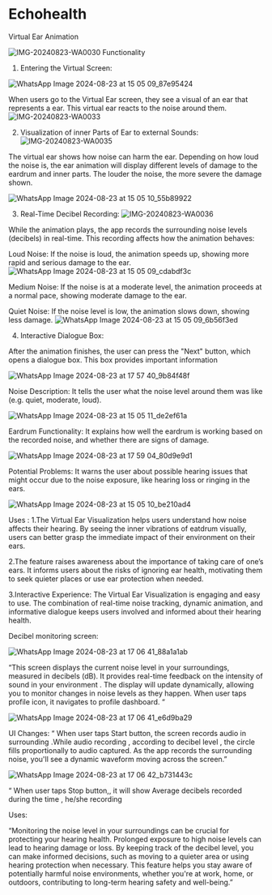 
# Echohealth
Virtual Ear Animation  

![IMG-20240823-WA0030](https://github.com/user-attachments/assets/6cc36ca3-b74a-4f0c-b9a8-2a8d9be90dc4)
Functionality
1. Entering the Virtual Screen:


![WhatsApp Image 2024-08-23 at 15 05 09_87e95424](https://github.com/user-attachments/assets/41b08896-6bd6-41b2-b2a2-7046f906db05)








When users go to the Virtual Ear screen, they see a visual of an ear that represents a ear. This virtual ear reacts to the noise around them.
![IMG-20240823-WA0033](https://github.com/user-attachments/assets/301adafd-66bd-4eda-b584-40a101d9586e)


2.  Visualization of inner Parts of Ear to external Sounds:
![IMG-20240823-WA0035](https://github.com/user-attachments/assets/ffe6487e-4627-4742-816d-010e18743e88)


The virtual ear shows how noise can harm the ear. Depending on how loud the noise is, the ear animation will display different levels of damage to the eardrum and inner parts. The louder the noise, the more severe the damage shown.

![WhatsApp Image 2024-08-23 at 15 05 10_55b89922](https://github.com/user-attachments/assets/f55b7f87-5d05-41f5-b72e-9a4b0f685e84)



3. Real-Time Decibel Recording:
![IMG-20240823-WA0036](https://github.com/user-attachments/assets/7bf96daa-8fbb-46b0-a751-e31ba4143002)

While the animation plays, the app records the surrounding noise levels (decibels) in real-time. This recording affects how the animation behaves:

Loud Noise: If the noise is loud, the animation speeds up, showing more rapid and serious damage to the ear.
![WhatsApp Image 2024-08-23 at 15 05 09_cdabdf3c](https://github.com/user-attachments/assets/791ffa1f-b8b4-44a2-9b19-35af07eae3fd)





Medium Noise: If the noise is at a moderate level, the animation proceeds at a normal pace, showing moderate damage to the ear.



Quiet Noise: If the noise level is low, the animation slows down, showing less damage.
![WhatsApp Image 2024-08-23 at 15 05 09_6b56f3ed](https://github.com/user-attachments/assets/0cb2e1a0-c497-4e55-bd2d-e28546305837)





4. Interactive Dialogue Box:

After the animation finishes, the user can press the "Next" button, which opens a dialogue box. This box provides important information

![WhatsApp Image 2024-08-23 at 17 57 40_9b84f48f](https://github.com/user-attachments/assets/2d319c07-6d92-408c-9e7f-2faa9b3ab2c2)

Noise Description: It tells the user what the noise level around them was like (e.g. quiet, moderate, loud).

![WhatsApp Image 2024-08-23 at 15 05 11_de2ef61a](https://github.com/user-attachments/assets/dadfacfa-5561-4489-a489-3767056efc7a)




Eardrum Functionality: It explains how well the eardrum is working based on the recorded noise, and whether there are signs of damage.


![WhatsApp Image 2024-08-23 at 17 59 04_80d9e9d1](https://github.com/user-attachments/assets/919ec2c6-d747-4bbb-a3a8-15b5b7116393)



Potential Problems: It warns the user about possible hearing issues that might occur due to the noise exposure, like hearing loss or ringing in the ears.

![WhatsApp Image 2024-08-23 at 15 05 10_be210ad4](https://github.com/user-attachments/assets/7ae8d5e1-3788-40e6-a97e-4b8b6bc0a424)


Uses :
1.The Virtual Ear Visualization helps users understand how noise affects their hearing. By seeing the inner vibrations of eatdrum visually, users can better grasp the immediate impact of their environment on their ears.

2.The feature raises awareness about the importance of taking care of one’s ears. It informs users about the risks of ignoring ear health, motivating them to seek quieter places or use ear protection when needed.

3.Interactive Experience:
The Virtual Ear Visualization is engaging and easy to use. The combination of real-time noise tracking, dynamic animation, and informative dialogue keeps users involved and informed about their hearing health.

Decibel monitoring screen:


![WhatsApp Image 2024-08-23 at 17 06 41_88a1a1ab](https://github.com/user-attachments/assets/8914ab18-20d6-4441-b534-95048e5973f6)



“This screen displays the current noise level in your surroundings, measured in decibels (dB). It provides real-time feedback on the intensity of sound in your environment . The display will update dynamically, allowing you to monitor changes in noise levels as they happen. When user taps profile icon, it navigates to profile dashboard. “



![WhatsApp Image 2024-08-23 at 17 06 41_e6d9ba29](https://github.com/user-attachments/assets/17f61392-c598-473f-b416-a936960d6a27)



UI Changes:
“ When user taps Start button, the screen records audio in surrounding .While audio recording , according to decibel level , the circle fills proportionally to audio captured. As the app records the surrounding noise, you'll see a dynamic waveform moving across the screen.”

![WhatsApp Image 2024-08-23 at 17 06 42_b731443c](https://github.com/user-attachments/assets/19efb477-dcaa-42b4-8778-7e0d3fabacef)


“ When user taps Stop button,, it will show Average decibels recorded during the time , he/she recording

Uses:

“Monitoring the noise level in your surroundings can be crucial for protecting your hearing health. Prolonged exposure to high noise levels can lead to hearing damage or loss. By keeping track of the decibel level, you can make informed decisions, such as moving to a quieter area or using hearing protection when necessary. This feature helps you stay aware of potentially harmful noise environments, whether you're at work, home, or outdoors, contributing to long-term hearing safety and well-being.”
